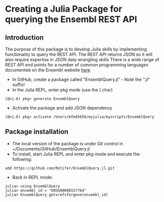 # Creating a Julia Package for querying the Ensembl REST API

## Introduction

The purpose of this package is to develop Julia skills by implementing functionality to query the REST API.
The REST API returns JSON so it will also require expertise in JSON data wrangling skills
There is a wide range of REST API end points for a number of common programming languages documented on the Ensembl website [here](https://rest.ensembl.org)

- In GitHub, create a package called "EnsemblQuery.jl" - Note the ".jl" suffix!
- In the Julia REPL, enter pkg mode (use the ] char)

```
(@v1.6) pkg> generate EnsemblQuery
```

- Activate the package and add JSON dependency

```
(@v1.6) pkg> activate /Users/mfm45656/myjulia/myscripts/EnsemblQuery
```

## Package installation

- The local version of the package is under Git control in ~/Documents/GitHub/EnsemblQuery.jl
- To install, start Julia REPL and enter pkg mode and execute the following:

```
add https://github.com/Rotifer/EnsemblQuery.jl.git
```

- Back in REPL mode:

```
julia> using EnsemblQuery
julia> ensembl_id = "ENSG00000157764"
julia> EnsemblQuery.getxrefsforgene(ensembl_id)
```

